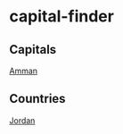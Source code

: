 # capital-finder

## Capitals
[Amman](https://capital-finder-muayad-1dgvsmy4m-muayedjj.vercel.app/api/capital_finder?country=Jordan)

## Countries
[Jordan](https://capital-finder-muayad-1dgvsmy4m-muayedjj.vercel.app/api/capital_finder?capital=Amman)

